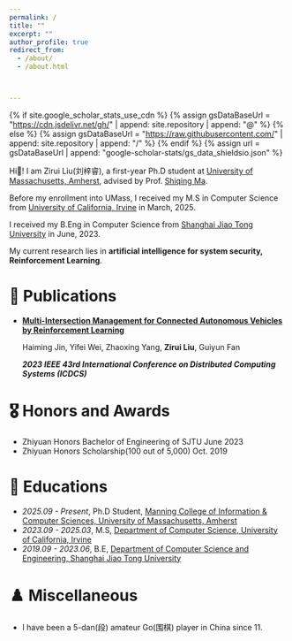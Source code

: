 ```yaml
---
permalink: /
title: ""
excerpt: ""
author_profile: true
redirect_from: 
  - /about/
  - /about.html



---
```


{% if site.google_scholar_stats_use_cdn %}
{% assign gsDataBaseUrl = "https://cdn.jsdelivr.net/gh/" | append: site.repository | append: "@" %}
{% else %}
{% assign gsDataBaseUrl = "https://raw.githubusercontent.com/" | append: site.repository | append: "/" %}
{% endif %}
{% assign url = gsDataBaseUrl | append: "google-scholar-stats/gs_data_shieldsio.json" %}

<span class='anchor' id='about-me'></span>

Hi👋! I am Zirui Liu(刘梓睿), a first-year Ph.D student at [University of Massachusetts, Amherst](https://www.umass.edu), advised by Prof. [Shiqing Ma](https://people.cs.umass.edu/~shiqingma/).

Before my enrollment into UMass, I received my M.S in Computer Science from [University of California, Irvine](https://uci.edu) in March, 2025.

I received my B.Eng in Computer Science from [Shanghai Jiao Tong University](https://www.sjtu.edu.cn) in June, 2023. 


My current research lies in  **artificial intelligence for system security, Reinforcement Learning**.



<!-- # 🔥 News

- *2025.04* &nbsp;🎉🎉  I am selected as an outstanding undergraduate graduate.
- *2025.01*: &nbsp;🎉🎉  1 paper is accepted to Usenix Security 2025. -->

# 📝 Publications 

- **[Multi-Intersection Management for Connected Autonomous Vehicles by Reinforcement Learning](https://ieeexplore.ieee.org/abstract/document/10272513)**

  Haiming Jin, Yifei Wei, Zhaoxing Yang, **Zirui Liu**, Guiyun Fan

  ***2023 IEEE 43rd International Conference on Distributed Computing Systems (ICDCS)***


# 🎖 Honors and Awards
- Zhiyuan Honors Bachelor of Engineering of SJTU    June 2023
- Zhiyuan Honors Scholarship(100 out of 5,000)    Oct. 2019


# 📖 Educations
- *2025.09 - Present*, Ph.D Student, [Manning College of Information & Computer Sciences, University of Massachusetts, Amherst](https://www.cics.umass.edu)
- *2023.09 - 2025.03*, M.S, [Department of Computer Science, University of California, Irvine](https://cs.ics.uci.edu)
- *2019.09 - 2023.06*, B.E, [Department of Computer Science and Engineering, Shanghai Jiao Tong University](https://www.cs.sjtu.edu.cn)  


# ♟️ Miscellaneous
- I have been a 5-dan(段) amateur Go(围棋) player in China since 11.
